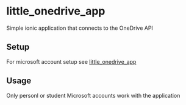 # little_onedrive_app
Simple ionic application that connects to the OneDrive API

## Setup
For microsoft account setup see [little_onedrive_app](www.google.com) 


## Usage
 Only personl or student Microsoft accounts work with the application
